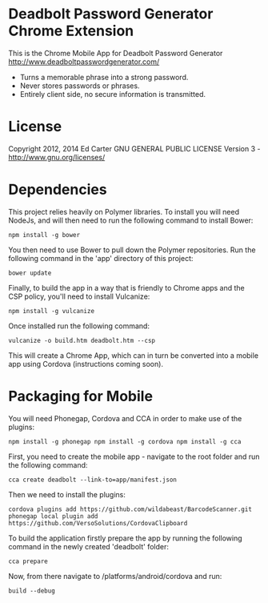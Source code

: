 # Deadbolt Password Generator Chrome Extension

This is the Chrome Mobile App for Deadbolt Password Generator
<http://www.deadboltpasswordgenerator.com/>

  * Turns a memorable phrase into a strong password.
  * Never stores passwords or phrases.
  * Entirely client side, no secure information is transmitted.

# License

Copyright 2012, 2014 Ed Carter
GNU GENERAL PUBLIC LICENSE Version 3 - <http://www.gnu.org/licenses/>

# Dependencies

This project relies heavily on Polymer libraries. To install
you will need NodeJs, and will then need to run the following
command to install Bower:

`npm install -g bower`

You then need to use Bower to pull down the Polymer repositories.
Run the following command in the 'app' directory of this project:

`bower update`

Finally, to build the app in a way that is friendly to Chrome apps
and the CSP policy, you'll need to install Vulcanize:

`npm install -g vulcanize`

Once installed run the following command:

`vulcanize -o build.htm deadbolt.htm --csp`

This will create a Chrome App, which can in turn be converted into
a mobile app using Cordova (instructions coming soon).

# Packaging for Mobile

You will need Phonegap, Cordova and CCA in order to make use of the plugins:

`npm install -g phonegap
npm install -g cordova
npm install -g cca`

First, you need to create the mobile app - navigate to the root folder
and run the following command:

`cca create deadbolt --link-to=app/manifest.json`

Then we need to install the plugins:

`cordova plugins add https://github.com/wildabeast/BarcodeScanner.git
phonegap local plugin add https://github.com/VersoSolutions/CordovaClipboard`

To build the application firstly prepare the app by running the following command
in the newly created 'deadbolt' folder:

`cca prepare`

Now, from there navigate to /platforms/android/cordova and run:

`build --debug`